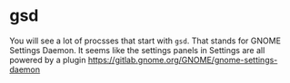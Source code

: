# gsd

You will see a lot of procsses that start with `gsd`. That stands for GNOME Settings Daemon. It seems like the settings panels in Settings are all powered by a plugin
https://gitlab.gnome.org/GNOME/gnome-settings-daemon

